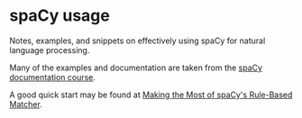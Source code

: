 # spaCy usage

Notes, examples, and snippets
on effectively using spaCy
for natural language processing.

Many of the examples and documentation
are taken from the [spaCy documentation course](https://course.spacy.io/en/).

A good quick start may be found at
[Making the Most of spaCy's Rule-Based Matcher](https://pmbaumgartner.github.io/blog/spacy-rule-based-matcher-workflow/).
